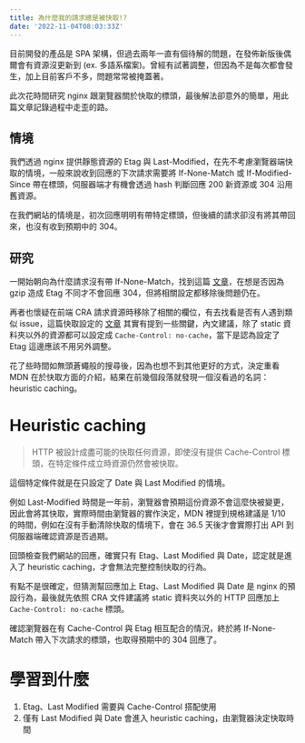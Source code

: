 ```yaml
---
title: 為什麼我的請求總是被快取!?
date: '2022-11-04T08:03:33Z'
---
```


目前開發的產品是 SPA 架構，但過去兩年一直有個待解的問題，在發佈新版後偶爾會有資源沒更新到 (ex. 多語系檔案)。曾經有試著調整，但因為不是每次都會發生，加上目前客戶不多，問題常常被掩蓋著。

此次花時間研究 nginx 跟瀏覽器關於快取的標頭，最後解法卻意外的簡單，用此篇文章記錄過程中走歪的路。

## 情境

我們透過 nginx 提供靜態資源的 Etag 與 Last-Modified，在先不考慮瀏覽器端快取的情境，一般來說收到回應的下次請求需要將 If-None-Match 或 If-Modified-Since 帶在標頭，伺服器端才有機會透過 hash 判斷回應 200 新資源或 304 沿用舊資源。

在我們網站的情境是，初次回應明明有帶特定標頭，但後續的請求卻沒有將其帶回來，也沒有收到預期中的 304。

## 研究

一開始朝向為什麼請求沒有帶 If-None-Match，找到這篇 [文章](https://stackoverflow.com/questions/15900548/why-browser-does-not-send-if-none-match-header)，在想是否因為 gzip 造成 Etag 不同才不會回應 304，但將相關設定都移除後問題仍在。

再者也懷疑在前端 CRA 請求資源時移除了相關的欄位，有去找看是否有人遇到類似 issue，這篇快取設定的 [文章](https://create-react-app.dev/docs/production-build/#static-file-caching) 其實有提到一些關鍵，內文建議，除了 static 資料夾以外的資源都可以設定成 `Cache-Control: no-cache`，當下是認為設定了 Etag 這邊應該不用另外調整。

花了些時間如無頭蒼蠅般的搜尋後，因為也想不到其他更好的方式，決定重看 MDN 在於快取方面的介紹，結果在前幾個段落就發現一個沒看過的名詞：heuristic caching。

# Heuristic caching

> HTTP 被設計成盡可能的快取任何資源，即使沒有提供 Cache-Control 標頭，在特定條件成立時資源仍然會被快取。

這個特定條件就是在只設定了 Date 與 Last Modified 的情境。

例如 Last-Modified 時間是一年前，瀏覽器會預期這份資源不會這麼快被變更，因此會將其快取，實際時間由瀏覽器的實作決定，MDN 裡提到規格建議是 1/10 的時間，例如在沒有手動清除快取的情境下，會在 36.5 天後才會實際打出 API 到伺服器端確認資源是否過期。

回頭檢查我們網站的回應，確實只有 Etag、Last Modified 與 Date，認定就是進入了 heuristic caching，才會無法完整控制快取的行為。

有點不是很確定，但猜測幫回應加上 Etag、Last Modified 與 Date 是 nginx 的預設行為，最後就先依照 CRA 文件建議將 static 資料夾以外的 HTTP 回應加上 `Cache-Control: no-cache` 標頭。

確認瀏覽器在有 Cache-Control 與 Etag 相互配合的情況，終於將 If-None-Match 帶入下次請求的標頭，也取得預期中的 304 回應了。

# 學習到什麼

1. Etag、Last Modified 需要與 Cache-Control 搭配使用
2. 僅有 Last Modified 與 Date 會進入 heuristic caching，由瀏覽器決定快取時間
